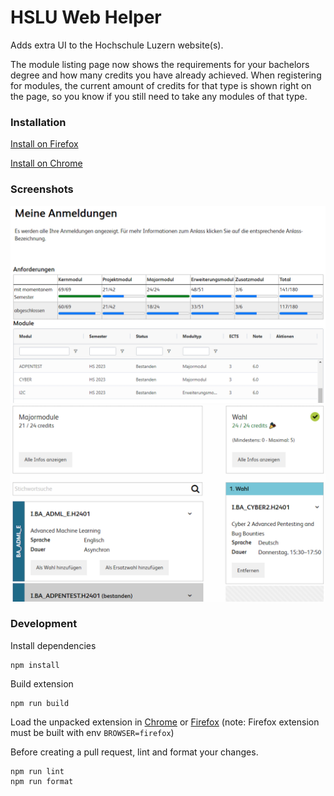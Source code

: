 # HSLU Web Helper

Adds extra UI to the Hochschule Luzern website(s).

The module listing page now shows the requirements for your bachelors degree and how many credits you have already achieved. When registering for modules, the current amount of credits for that type is shown right on the page, so you know if you still need to take any modules of that type.

### Installation

[Install on Firefox](https://github.com/Alainx277/hslu-web-helper/releases/download/0.1.1/hslu_web_helper-0.1.1.xpi)

[Install on Chrome](https://chromewebstore.google.com/detail/hslu-web-helper/jmmmhflieajgaepocgkhdemnaakmedki)

### Screenshots

![a screenshot of the HSLU "Meine Anmeldungen" page](assets/screenshot-modules.png)
![a screenshot of the HSLU module registration page](assets/screenshot-registration.png)

### Development

Install dependencies

```shell
npm install
```

Build extension

```shell
npm run build
```

Load the unpacked extension in [Chrome](https://knowledge.workspace.google.com/kb/load-unpacked-extensions-000005962) or [Firefox](https://extensionworkshop.com/documentation/develop/temporary-installation-in-firefox/) (note: Firefox extension must be built with env `BROWSER=firefox`)

Before creating a pull request, lint and format your changes.

```shell
npm run lint
npm run format
```
